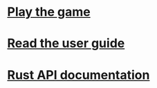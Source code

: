 # [Play the game](https://traffloat.github.io/master/)

# [Read the user guide](https://traffloat.github.io/guide/master/)

# [Rust API documentation](https://traffloat.github.io/api/master/)
